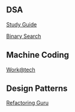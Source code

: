 ## DSA

[Study Guide](https://leetcode.com/discuss/study-guide?currentPage=1&orderBy=most_votes&query=)

[Binary Search](https://github.com/shrine2000/DSA/tree/main/Binary%20Search)


## Machine Coding

[Work@tech](https://workat.tech/)


## Design Patterns

[Refactoring Guru](https://refactoring.guru/design-patterns)
